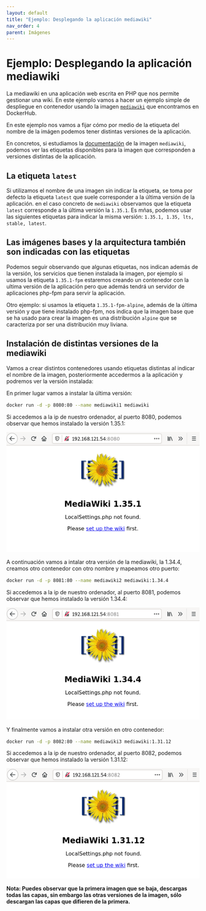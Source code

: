 ```yaml
---
layout: default
title: "Ejemplo: Desplegando la aplicación mediawiki"
nav_order: 4
parent: Imágenes
---
```


# Ejemplo: Desplegando la aplicación mediawiki

La mediawiki en una aplicación web escrita en PHP que nos permite gestionar una wiki. En este ejemplo vamos a hacer un ejemplo simple de despliegue en contenedor usando la imagen [`mediawiki`](https://hub.docker.com/_/mediawiki) que encontramos en DockerHub. 

En este ejemplo nos vamos a fijar cómo por medio de la etiqueta del nombre de la imágen podemos tener distintas versiones de la aplicación.

En concretos, si estudiamos la [documentación](https://hub.docker.com/_/mediawiki) de la imagen `mediawiki`, podemos ver las etiquetas disponibles para la imagen que corresponden a versiones distintas de la aplicación.

## La etiqueta `latest`

Si utilizamos el nombre de una imagen sin indicar la etiqueta, se toma por defecto la etiqueta `latest` que suele corresponder a la última versión de la aplicación. en el caso concreto de `mediawiki` observamos que la etiqueta `latest` corresponde a la última versión la `1.35.1`. Es mñas, podemos usar las siguientes etiquetas para indicar la misma versión: `1.35.1, 1.35, lts, stable, latest`.

## Las imágenes bases y la arquitectura también son indicadas con las etiquetas

Podemos seguir observando que algunas etiquetas, nos indican además de la versión, los servicios que tienen instalada la imagen, por ejemplo si usamos la etiqueta `1.35.1-fpm` estaremos creando un contenedor con la ultima versión de la aplicación pero que además tendrá un servidor de aplicaciones php-fpm para servir la aplicación.

Otro ejemplo: si usamos la etiqueta `1.35.1-fpm-alpine`, además de la última versión y que tiene instalado php-fpm, nos indica que la imagen base que se ha usado para crear la imagen es una distribución `alpine` que se caracteriza por ser una distribución muy liviana.

## Instalación de distintas versiones de la mediawiki

Vamos a crear distintos contenedores usando etiquetas distintas al indicar el nombre de la imagen, posteriormente accedermos a la aplicación y podremos ver la versión instalada:

En primer lugar vamos a instalar la última versión:

```bash
docker run -d -p 8080:80 --name mediawiki1 mediawiki
```

Si accedemos a la ip de nuestro ordenador, al puerto 8080, podemos observar que hemos instalado la versión 1.35.1:

![mediawiki](img/mediawiki1.png)

A continuación vamos a intalar otra versión de la mediawiki, la 1.34.4, creamos otro contenedor con otro nombre y mapeamos otro puerto:

```bash
docker run -d -p 8081:80 --name mediawiki2 mediawiki:1.34.4
```

Si accedemos a la ip de nuestro ordenador, al puerto 8081, podemos observar que hemos instalado la versión 1.34.4:

![mediawiki](img/mediawiki2.png)

Y finalmente vamos a instalar otra versión en otro contenedor:

```bash
docker run -d -p 8082:80 --name mediawiki3 mediawiki:1.31.12
```

Si accedemos a la ip de nuestro ordenador, al puerto 8082, podemos observar que hemos instalado la versión 1.31.12:

![mediawiki](img/mediawiki3.png)

**Nota: Puedes observar que la primera imagen que se baja, descargas todas las capas, sin embargo las otras versiones de la imagen, sólo descargan las capas que difieren de la primera.**

